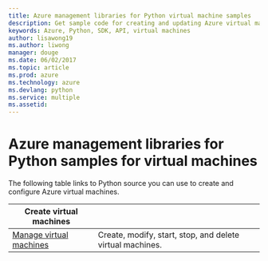 ```yaml
---
title: Azure management libraries for Python virtual machine samples
description: Get sample code for creating and updating Azure virtual machines using the Azure management libraries for Python
keywords: Azure, Python, SDK, API, virtual machines
author: lisawong19
ms.author: liwong
manager: douge
ms.date: 06/02/2017
ms.topic: article
ms.prod: azure
ms.technology: azure
ms.devlang: python
ms.service: multiple
ms.assetid: 
---
```


# Azure management libraries for Python samples for virtual machines

The following table links to Python source you can use to create and configure Azure virtual machines.

| **Create virtual machines** || 
|---|---|
| [Manage virtual machines][1] | Create, modify, start, stop, and delete virtual machines. |

[1]: https://azure.microsoft.com/resources/samples/virtual-machines-python-manage/
